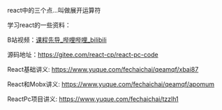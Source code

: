 react中的三个点...叫做展开运算符



学习react的一些资料：

B站视频：[课程先导_哔哩哔哩_bilibili](https://www.bilibili.com/video/BV1Z44y1K7Fj?p=1&vd_source=b0dce3e52469efe74d69bd73b7b892ab)

源码地址：https://gitee.com/react-cp/react-pc-code 

React基础讲义: https://www.yuque.com/fechaichai/qeamqf/xbai87 

React和Mobx讲义: https://www.yuque.com/fechaichai/qeamqf/apomum 

ReactPc项目讲义: https://www.yuque.com/fechaichai/tzzlh1